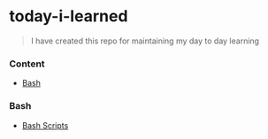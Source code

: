 # today-i-learned
> I have created this repo for maintaining my day to day learning

### Content

- [Bash](#bash)

### Bash
- [Bash Scripts](Bash.md)
